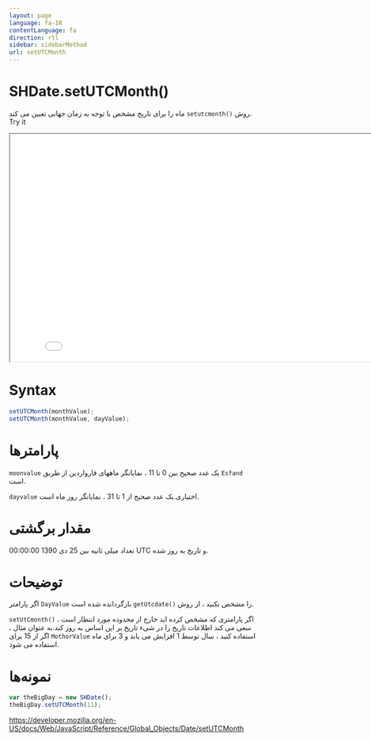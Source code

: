 ```yaml
---
layout: page
language: fa-IR
contentLanguage: fa
direction: rtl
sidebar: sidebarMethod
url: setUTCMonth
---
```


# SHDate.setUTCMonth()

روش <code dir = "ltr">setutcmonth()</code> ماه را برای تاریخ مشخص با توجه به زمان جهانی تعیین می کند.
Try it

<iframe style="width: 830px; height: 460px;" src="/SHDateTime-js/examples/live.html?function=setUTCMonth" title="MDN Web Docs Interactive Example" loading="lazy"></iframe>
<br/>

# Syntax

```js
setUTCMonth(monthValue);
setUTCMonth(monthValue, dayValue);
```

# پارامترها

<code dir = "ltr">moonvalue</code>
یک عدد صحیح بین 0 تا 11 ، نمایانگر ماههای فارواردین از طریق `Esfand` است.

<code dir = "ltr">dayvalue</code>
اختیاری.یک عدد صحیح از 1 تا 31 ، نمایانگر روز ماه است.

# مقدار برگشتی

تعداد میلی ثانیه بین 25 دی 1390 00:00:00 UTC و تاریخ به روز شده.

# توضیحات

اگر پارامتر `DayValue` را مشخص نکنید ، از روش <code dir = "ltr">getUtcdate()</code> بازگردانده شده است.

اگر پارامتری که مشخص کرده اید خارج از محدوده مورد انتظار است ، <Code DIR = "ltr">setUtCmonth()</code> سعی می کند اطلاعات تاریخ را در شیء تاریخ بر این اساس به روز کند.به عنوان مثال ، اگر از 15 برای `MothorValue` استفاده کنید ، سال توسط 1 افزایش می یابد و 3 برای ماه استفاده می شود.

# نمونه‌ها

```js
var theBigDay = new SHDate();
theBigDay.setUTCMonth(11);
```

https://developer.mozilla.org/en-US/docs/Web/JavaScript/Reference/Global_Objects/Date/setUTCMonth
